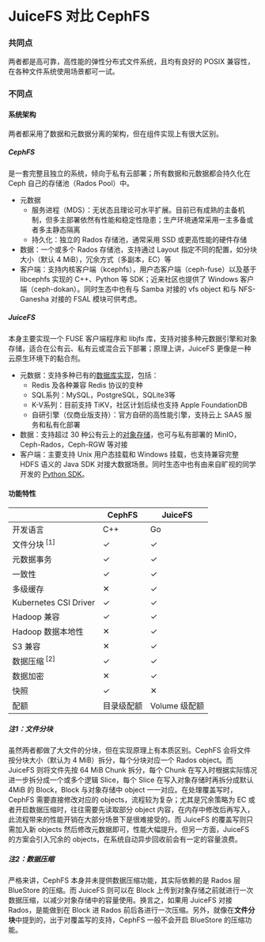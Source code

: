 # JuiceFS 对比 CephFS

### 共同点

两者都是高可靠，高性能的弹性分布式文件系统，且均有良好的 POSIX 兼容性，在各种文件系统使用场景都可一试。

### 不同点

#### 系统架构

两者都采用了数据和元数据分离的架构，但在组件实现上有很大区别。

##### CephFS

是一套完整且独立的系统，倾向于私有云部署；所有数据和元数据都会持久化在 Ceph 自己的存储池（Rados Pool）中。

- 元数据
  - 服务进程（MDS）：无状态且理论可水平扩展。目前已有成熟的主备机制，但多主部署依然有性能和稳定性隐患；生产环境通常采用一主多备或者多主静态隔离
  - 持久化：独立的 Rados 存储池，通常采用 SSD 或更高性能的硬件存储
- 数据：一个或多个 Rados 存储池，支持通过 Layout 指定不同的配置，如分块大小（默认 4 MiB），冗余方式（多副本，EC）等
- 客户端：支持内核客户端（kcephfs），用户态客户端（ceph-fuse）以及基于 libcephfs 实现的 C++、Python 等 SDK；近来社区也提供了 Windows 客户端（ceph-dokan）。同时生态中也有与 Samba 对接的 vfs object 和与 NFS-Ganesha 对接的 FSAL 模块可供考虑。

##### JuiceFS

本身主要实现一个 FUSE 客户端程序和 libjfs 库，支持对接多种元数据引擎和对象存储，适合在公有云、私有云或混合云下部署；原理上讲，JuiceFS 更像是一种云原生环境下的黏合剂。

- 元数据：支持多种已有的[数据库实现](../databases_for_metadata.md)，包括：
  - Redis 及各种兼容 Redis 协议的变种
  - SQL系列：MySQL，PostgreSQL，SQLite3等
  - K-V系列：目前支持 TiKV，社区计划后续也支持 Apple FoundationDB
  - 自研引擎（仅商业版支持）：官方自研的高性能引擎，支持云上 SAAS 服务和私有化部署
- 数据：支持超过 30 种公有云上的[对象存储](../how_to_setup_object_storage.md)，也可与私有部署的 MinIO，Ceph-Rados，Ceph-RGW 等对接
- 客户端：主要支持 Unix 用户态挂载和 Windows 挂载，也支持兼容完整 HDFS 语义的 Java SDK 对接大数据场景。同时生态中也有由来自旷视的同学开发的 [Python SDK](https://github.com/megvii-research/juicefs-python)。

#### 功能特性

|                         | CephFS     | JuiceFS       |
| ----------------------- | ---------- | ------------- |
| 开发语言                | C++        | Go            |
| 文件分块<sup> [1]</sup> | ✓          | ✓             |
| 元数据事务              | ✓          | ✓             |
| 一致性                  | ✓          | ✓             |
| 多级缓存                | ✕          | ✓             |
| Kubernetes CSI Driver   | ✓          | ✓             |
| Hadoop 兼容             | ✓          | ✓             |
| Hadoop 数据本地性       | ✕          | ✓             |
| S3 兼容                 | ✕          | ✓             |
| 数据压缩<sup> [2]</sup> | ✓          | ✓             |
| 数据加密                | ✕          | ✓             |
| 快照                    | ✓          | ✕             |
| 配额                    | 目录级配额 | Volume 级配额 |

##### 注1：文件分块

虽然两者都做了大文件的分块，但在实现原理上有本质区别。CephFS 会将文件按分块大小（默认为 4 MiB）拆分，每个分块对应一个 Rados object。而 JuiceFS 则将文件先按 64 MiB Chunk 拆分，每个 Chunk 在写入时根据实际情况进一步拆分成一个或多个逻辑 Slice，每个 Slice 在写入对象存储时再拆分成默认 4MiB 的 Block，Block 与对象存储中 object 一一对应。在处理覆盖写时，CephFS 需要直接修改对应的 objects，流程较为复杂；尤其是冗余策略为 EC 或者开启数据压缩时，往往需要先读取部分 object 内容，在内存中修改后再写入，此流程带来的性能开销在大部分场景下是很难接受的。而 JuiceFS 的覆盖写则只需加入新 objects 然后修改元数据即可，性能大幅提升。但另一方面，JuiceFS 的方案会引入冗余的 objects，在系统自动异步回收前会有一定的容量浪费。

##### 注2：数据压缩

严格来讲，CephFS 本身并未提供数据压缩功能，其实际依赖的是 Rados 层 BlueStore 的压缩。而 JuiceFS 则可以在 Block 上传到对象存储之前就进行一次数据压缩，以减少对象存储中的容量使用。换言之，如果用 JuiceFS 对接 Rados，是能做到在 Block 进 Rados 前后各进行一次压缩。另外，就像在**文件分块**中提到的，出于对覆盖写的支持，CephFS 一般不会开启 BlueStore 的压缩功能。


